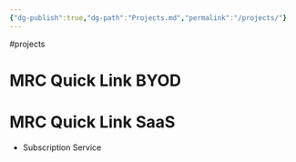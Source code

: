 ```yaml
---
{"dg-publish":true,"dg-path":"Projects.md","permalink":"/projects/"}
---
```


#projects
# MRC Quick Link BYOD

# MRC Quick Link SaaS
- Subscription Service